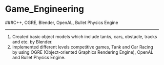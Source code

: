 Game_Engineering
================
###C++, OGRE, Blender, OpenAL, Bullet Physics Engine
_____________
1. Created basic object models which include tanks, cars, obstacle, tracks and etc. by Blender.   
2. Implemented different levels competitive games, Tank and Car Racing by using OGRE (Object-oriented Graphics Rendering Engine), OpenAL and Bullet Physics Engine.

